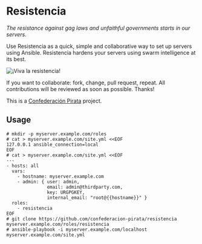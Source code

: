 Resistencia
===========

_The resistance against gag laws and unfaithful governments starts in our servers._

Use Resistencia as a quick, simple and collaborative way to set up servers using Ansible. Resistencia hardens your servers using swarm intelligence at its best.

![¡Viva la resistencia!](http://www.memegenerator.es/imagenes/memes/full/3/70/3706143.jpg)

If you want to collaborate: fork, change, pull request, repeat. All contributions will be reviewed as soon as possible. Thanks!

This is a [Confederación Pirata](http://confederacionpirata.org) project.

Usage
-----

    # mkdir -p myserver.example.com/roles
    # cat > myserver.example.com/site.yml <<EOF
    127.0.0.1 ansible_connection=local
    EOF
    # cat > myserver.example.com/site.yml <<EOF
    ---
    - hosts: all
      vars:
        - hostname: myserver.example.com
        - admin: { user: admin,
                   email: admin@thirdparty.com,
                   key: URGPGKEY,
                   internal_email: "root@{{hostname}}" }
      roles:
        - resistencia
    EOF
    # git clone https://github.com/confederacion-pirata/resistencia myserver.example.com/roles/resistencia
    # ansible-playbook -i myserver.example.com/localhost myserver.example.com/site.yml
